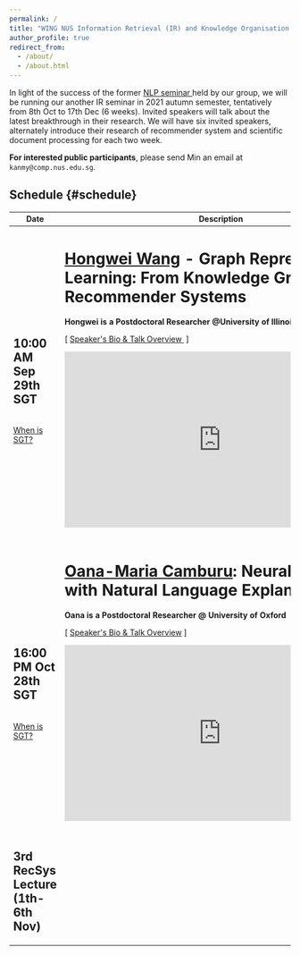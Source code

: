 ```yaml
---
permalink: /
title: "WING NUS Information Retrieval (IR) and Knowledge Organisation (KO) Seminar"
author_profile: true
redirect_from:
  - /about/
  - /about.html
---
```

In light of the success of the former <a href="https://wing-nus.github.io/nlp-seminar/"> NLP seminar </a> held by our group, we will be running our another IR seminar in 2021 autumn semester, tentatively from 8th Oct to 17th Dec (6 weeks). Invited speakers will talk about the latest breakthrough in their research. We will have six invited speakers, alternately introduce their research of recommender system and scientific document processing for each two week.

**For interested public participants**, please send Min an email at ```kanmy@comp.nus.edu.sg```.

## Schedule  {#schedule}

<!-- **The schedule below is preliminary (last updated 15th May 2021)**. We may make slight changes on the timing and talk details. --> 

<table class="table table-striped">
<thead class="thead-inverse"><tr><th>Date</th><th width="70%">Description</th></tr></thead>
<tbody>
<!-- Support Staff ********************************** 
  Use this first row as an exemplar.  You can get the Youtube offsets for each segment by using the share button and checking the "start at" checkbox and then pasting it.  The t parameter is the number of second from the start of the video.
 ************************************************** -->
<tr>
  <td><h2>10:00 AM Sep 29th SGT</h2><br/><a href="https://www.timeanddate.com/time/zones/sgt">When is SGT?</a>
  </td>

  <td>
      <h1><a href="https://hongweiw.net/">Hongwei Wang</a> - Graph Representation Learning: From Knowledge Graphs to Recommender Systems</h1>
      <strong>Hongwei is a Postdoctoral Researcher @University of Illinois Urbana-Champaign</strong> 
        <p>
          [&nbsp;<a href="https://wing-nus.github.io/ir-seminar/speaker-hongwei">Speaker's Bio & Talk Overview </a>&nbsp;]
        </p>
      
      
<p>
    <iframe width="560" height="315" src="https://www.youtube.com/embed/fC8HfepCDgE" frameborder="0" allow="autoplay; encrypted-media" allowfullscreen></iframe>
  </p>
  <p>
    <script async class="speakerdeck-embed" data-id="701ed3acf1cf49399289c25261c421f6" data-ratio="1.33333333333333" src="//speakerdeck.com/assets/embed.js"></script>
  </p>
  </td>

  </tr>

<tr>
  <td><h2>16:00 PM Oct 28th SGT<br/></h2><br/><a href="https://www.timeanddate.com/time/zones/sgt">When is SGT?</a>
  </td>

  <td>
        <h1><a href="https://www.cs.ox.ac.uk/people/oana-maria.camburu/">Oana-Maria Camburu</a>: Neural Networks with Natural Language Explanations</h1>
        <strong>Oana is a Postdoctoral Researcher @ University of Oxford</strong> 
      <p>
        [&nbsp;<a href="https://wing-nus.github.io/ir-seminar/speaker-oana">Speaker's Bio & Talk Overview</a>&nbsp;]
      </p>
      <p>
      <iframe width="560" height="315" src="https://www.youtube.com/embed/-bopzFou7jQ" frameborder="0" allow="autoplay; encrypted-media" allowfullscreen></iframe>
    </p>
      <p>
      <script async class="speakerdeck-embed" data-id="10ed0f26ff934922b23779e03f0d1b70" data-ratio="1.77777777777778" src="//speakerdeck.com/assets/embed.js"></script>
      </p>

  </td>
</tr>


<tr>
  <td><h2>3rd RecSys Lecture (1th-6th Nov)</h2>
  </td>

  <td>
    <!-- <h1><a href="https://www.patricklewis.io/">Patrick Lewis</a>: PAQ: 65 Million Probably-Asked Questions and What You Can Do With Them</h1>
      <strong>Patrick Lewis is a PhD Student @ University College London and Facebook AI Research</strong> 
    <p>
      [&nbsp;<a href="https://wing-nus.github.io/nlp-seminar/speaker-patrick">Speaker's Bio & Talk Overview</a>&nbsp;]
    </p>
    
    <p>
      <iframe width="560" height="315" src="https://www.youtube.com/embed/qOwH2ZOIH0Q" frameborder="0" allow="autoplay; encrypted-media" allowfullscreen></iframe>
    </p>

    <p>
    <script async class="speakerdeck-embed" data-id="b93af64bc4fc46e992e03f3dcfc01a36" data-ratio="1.77777777777778" src="//speakerdeck.com/assets/embed.js"></script>
    </p> -->
  </td>
  </tr>


  <tr>
  <td><h2>4th SciDoc Lecture (15th-20th Nov)<br/></h2>
  </td>
  <td>
      <!-- <h1><a href="http://zhiting.ucsd.edu/">Zhiting Hu</a>: Text Generation with No (Good) Data: New Reinforcement Learning and Causal Frameworks</h1>
      <strong>Zhiting is an Assistant Professor @ UC San Diego</strong> 

      <p>
        [&nbsp;<a href="https://wing-nus.github.io/nlp-seminar/speaker-zhiting">Speaker's Bio & Talk Overview</a>&nbsp;]
        <br/></p> 

     <p>
        <iframe width="560" height="315" src="https://www.youtube.com/embed/rim-FhieEv0" frameborder="0" allow="autoplay; encrypted-media" allowfullscreen></iframe>
      </p>

    <p>
     <script async class="speakerdeck-embed" data-id="0a88a0017d014c398b2e3cc52e47b578" data-ratio="1.77777777777778" src="//speakerdeck.com/assets/embed.js"></script>
    </p> -->
  </td>
  </tr>


  <tr>
  <td><h2>5th RecSys Lecture (29th Nov - 4th Dec)<br/></h2>
  </td>
  <td>
    <!-- <h1><a href="https://jasonwu0731.github.io">Jason C.S. Wu</a>: Conversations as Knowledge: from Question Answering to Summarization</h1>
      <strong>Jason is a Senior Research Scientist @ Salesforce AI Research</strong> 

    <p>
      [&nbsp;<a href="https://wing-nus.github.io/nlp-seminar/speaker-jason">Speaker's Bio & Talk Overview</a>&nbsp;]
      <br/></p> 

   <p>
      <iframe width="560" height="315" src="https://www.youtube.com/embed/QxvnAnO9c-I" frameborder="0" allow="autoplay; encrypted-media" allowfullscreen></iframe>
    </p>

    <p>
    <script async class="speakerdeck-embed" data-id="fb8f2652b3fb47d9a7d89af5f8ee57d4" data-ratio="1.77777777777778" src="//speakerdeck.com/assets/embed.js"></script>
    </p> -->
  </td>
  </tr>

  <tr>
  <td><h2>6th SciDoc Lecture (13th-18th Dec)<br/></h2>
  </td>
  <td>
        <!-- <h1><a href="https://www.mit.edu/~jda/">Jacob Andreas</a>: Implicit Representations of Meaning in Neural Language Models</h1>
        <strong>Jacob is the X Consortium Assistant Professor @ Massachusetts Institute of Technology</strong>

      <p>
        [&nbsp;<a href="https://wing-nus.github.io/nlp-seminar/speaker-jacob">Speaker's Bio & Talk Overview</a>&nbsp;]
        <br/></p> 

       <p>
        <iframe width="560" height="315" src="https://www.youtube.com/embed/BHQBkN4PyPc" frameborder="0" allow="autoplay; encrypted-media" allowfullscreen></iframe>
      </p>

      <p>
     <script async class="speakerdeck-embed" data-id="d3cc896072894123800a2467ab77adf9" data-ratio="1.77777777777778" src="//speakerdeck.com/assets/embed.js"></script>
      </p> -->
  </td>
  </tr>

  
  <tr>
  </tr>
</tbody></table>

## Organizing Team {#organizing}
<div style="text-align:center; display:grid; grid-template-columns: 1fr 1fr 1fr; margin-top:30px;">

<div class="tutor__profile">
  <img src="images/min.jpg"/><BR/>
  <strong>Min-Yen Kan</strong>
  <BR/>
 <A HREF="https://www.comp.nus.edu.sg/~kanmy/">Homepage</A><BR/>
</div>

<div></div>
<div></div>
<div class="tutor__profile">
  <img src="images/abhinav.jpg"/><BR/>
  <strong>Abhinav Ramesh Kashyap</strong>
  <BR/>
  <A HREF="https://abhinavkashyap.io/">Homepage</A><BR/>
</div>

<div class="tutor__profile">
  <img src="images/yajing.jpg"/><BR/>
  <strong>Yajing Yang</strong>
  <BR/>
  <A HREF="#">Homepage</A><BR/>
</div>

<div class="tutor__profile">
  <img src="images/yuxi.jpg"/><BR/>
  <strong>Yuxi Xie</strong>
  <BR/>
  <A HREF="https://scholar.google.com/citations?user=LNLECx0AAAAJ">Homepage</A><BR/>
</div>



<div class="tutor__profile">
  <img src="images/hengchang.jpg"/><BR/>
  <strong>Hengchang Hu</strong>
  <BR/>
  <A HREF="https://holdenhu.github.io/">Homepage</A><BR/>
</div>

<div class="tutor__profile">
  <img src="images/xinyuan.jpg"/><BR/>
  <strong>Xinyuan Lu</strong>
  <BR/>
  <A HREF="https://github.com/XinyuanLu00">Homepage</A><BR/>
</div>


<div class="tutor__profile">
  <img src="images/lichuang.jpg"/><BR/>
  <strong>Chuang Li</strong>
  <BR/>
  <A HREF="https://lichuangnus.github.io/">Homepage</A><BR/>
</div>

</div>

